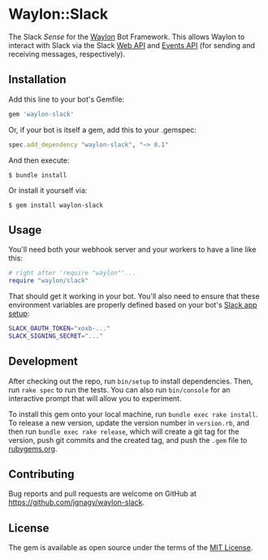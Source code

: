 # Waylon::Slack

The Slack _Sense_ for the [Waylon](https://github.com/jgnagy/waylon-core) Bot Framework. This allows Waylon to interact with Slack via the Slack [Web API](https://api.slack.com/web) and [Events API](https://api.slack.com/events) (for sending and receiving messages, respectively).

## Installation

Add this line to your bot's Gemfile:

```ruby
gem 'waylon-slack'
```

Or, if your bot is itself a gem, add this to your .gemspec:

```ruby
spec.add_dependency "waylon-slack", "~> 0.1"
```

And then execute:

    $ bundle install

Or install it yourself via:

    $ gem install waylon-slack

## Usage

You'll need both your webhook server and your workers to have a line like this:

```ruby
# right after 'require "waylon"'...
require "waylon/slack"
```

That should get it working in your bot. You'll also need to ensure that these environment variables are properly defined based on your bot's [Slack app setup](https://api.slack.com/authentication/basics):

```sh
SLACK_OAUTH_TOKEN="xoxb-..."
SLACK_SIGNING_SECRET="..."
```

## Development

After checking out the repo, run `bin/setup` to install dependencies. Then, run `rake spec` to run the tests. You can also run `bin/console` for an interactive prompt that will allow you to experiment.

To install this gem onto your local machine, run `bundle exec rake install`. To release a new version, update the version number in `version.rb`, and then run `bundle exec rake release`, which will create a git tag for the version, push git commits and the created tag, and push the `.gem` file to [rubygems.org](https://rubygems.org).

## Contributing

Bug reports and pull requests are welcome on GitHub at https://github.com/jgnagy/waylon-slack.

## License

The gem is available as open source under the terms of the [MIT License](https://opensource.org/licenses/MIT).
